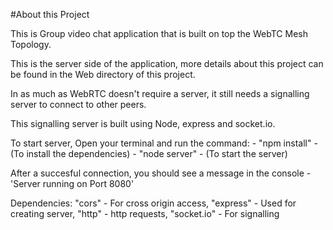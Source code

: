 #About this Project

This is Group video chat application that is built on top the WebTC Mesh Topology.

This is the server side of the application, more details about this project can be found in the Web directory of this project.

In as much as WebRTC doesn't require a server, it still needs a signalling server to connect to other peers.

This signalling server is built using Node, express and socket.io.

To start server,
Open your terminal and run the command:
            - "npm install" - (To install the dependencies)
            - "node server" - (To start the server)

After a succesful connection, you should see a message in the console - 'Server running on Port 8080'

Dependencies:
    "cors" - For cross origin access,
    "express" - Used for creating server,
    "http" - http requests,
    "socket.io" - For signalling



